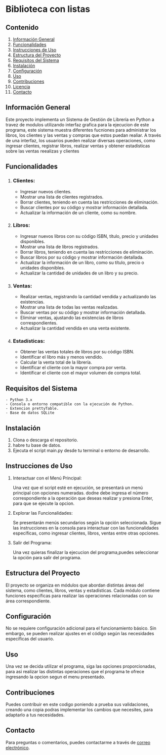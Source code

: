 # Biblioteca con listas

## Contenido

1. [Información General](#información-general)
2. [Funcionalidades](#funcionalidades)
3. [Instrucciones de Uso](#instrucciones-de-uso)
4. [Estructura del Proyecto](#estructura-del-proyecto)
5. [Requisitos del Sistema](#requisitos-del-sistema)
6. [Instalación](#instalación)
7. [Configuración](#configuración)
8. [Uso](#uso)
9. [Contribuciones](#contribuciones)
10. [Licencia](#licencia)
11. [Contacto](#contacto)

## Información General

Este proyecto implementa un Sistema de Gestión de Librería en Python a travez de modulos utilizando interfaz grafica para la ejecucion de este programa, este sistema muestra diferentes fucniones para administrar los libros, los clientes y las ventas y compras que estos puedan realiar. A través de una interfaz, los usuarios pueden realizar diversas operaciones, como ingresar clientes, registrar libros, realizar ventas y obtener estadísticas sobre las ventas reealizas y clientes

## Funcionalidades

1. ### Clientes:

    - Ingresar nuevos clientes.
    - Mostrar una lista de clientes registrados.
    - Borrar clientes, teniendo en cuenta las restricciones de eliminación.
    - Buscar clientes por su código y mostrar información detallada.
    - Actualizar la información de un cliente, como su nombre.

2. ### Libros:

    - Ingresar nuevos libros con su código ISBN, título, precio y unidades disponibles.
    - Mostrar una lista de libros registrados.
    - Borrar libros, teniendo en cuenta las restricciones de eliminación.
    - Buscar libros por su código y mostrar información detallada.
    - Actualizar la información de un libro, como su título, precio o unidades disponibles.
    - Actualizar la cantidad de unidades de un libro y su precio.

3. ### Ventas:

    - Realizar ventas, registrando la cantidad vendida y actualizando las existencias.
    - Mostrar una lista de todas las ventas realizadas.
    - Buscar ventas por su código y mostrar información detallada.
    - Eliminar ventas, ajustando las existencias de libros correspondientes.
    - Actualizar la cantidad vendida en una venta existente.

4. ### Estadísticas:

    - Obtener las ventas totales de libros por su código ISBN.
    - Identificar el libro más y menos vendido.
    - Calcular la venta total de la librería.
    - Identificar el cliente con la mayor compra por venta.
    - Identificar el cliente con el mayor volumen de compra total.

## Requisitos del Sistema

    - Python 3.x
    - Consola o entorno compatible con la ejecución de Python.
    - Extencion prettyTable.
    - Base de datos SQLite

## Instalación
1. Clona o descarga el repositorio.
2. habre tu base de datos.
3. Ejecuta el script main.py desde tu terminal o entorno de desarrollo.


## Instrucciones de Uso
1. Interactuar con el Menú Principal:

    Una vez que el script esté en ejecución, se presentará un menú principal con opciones numeradas. dodne debe ingresa el número correspondiente a la operación que deseas realizar y presiona Enter, para que se ejecute la opcion.

2. Explorar las Funcionalidades:

    Se presentarán menús secundarios según la opción seleccionada. Sigue las instrucciones en la consola para interactuar con las funcionalidades específicas, como ingresar clientes, libros, ventas entre otras opciones.

3. Salir del Programa:

    Una vez quieras finalizar la ejecucion del programa,puedes seleccionar la opción para salir del programa.

## Estructura del Proyecto

El proyecto se organiza en módulos que abordan distintas áreas del sistema, como clientes, libros, ventas y estadísticas. Cada módulo contiene funciones específicas para realizar las operaciones relacionadas con su área correspondiente.


## Configuración

No se requiere configuración adicional para el funcionamiento básico. Sin embargo, se pueden realizar ajustes en el código según las necesidades específicas del usuario.

## Uso

Una vez se decida utilizar el programa, siga las opciones proporcionadas, para asi realizar las distintas operaciones que el programa te ofrece ingresando la opcion segun el menu presentado.

## Contribuciones

Puedes contribuir en este codigo poniendo a prueba sus validaciones, creando una copia podras implementar los cambios que necesites, para adaptarlo a tus necesidades.


## Contacto

Para preguntas o comentarios, puedes contactarme a través de [correo electrónico](alanisdeavilat@gmail.com).

